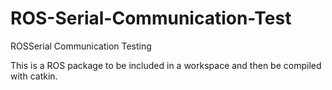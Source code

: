 # ROS-Serial-Communication-Test
ROSSerial Communication Testing

This is a ROS package to be included in a workspace and then be compiled with catkin.
